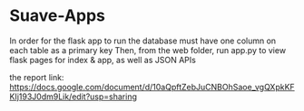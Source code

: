 # Suave-Apps

In order for the flask app to run the database must have one column on each table as a primary key
Then, from the web folder, run app.py to view flask pages for index & app, as well as JSON APIs
 
the report link: https://docs.google.com/document/d/10aQpftZebJuCNBOhSaoe_vgQXpkKFKIj193J0dm9Lik/edit?usp=sharing
